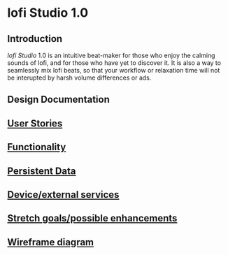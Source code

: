 # lofi Studio 1.0

## Introduction

_lofi Studio_ 1.0 is an intuitive beat-maker for those who enjoy the calming sounds of lofi, and for those who have yet to discover it. It is also a way to seamlessly mix lofi beats, so that your workflow or relaxation time will not be interupted by harsh volume differences or ads.

## Design Documentation

## [User Stories](user-stories.md) 

## [Functionality](Functionality.md) 

## [Persistent Data](persistent-data.md) 

## [Device/external services](device-external-services.md) 
 
## [Stretch goals/possible enhancements](stretch-goals.md) 

## [Wireframe diagram](wireframe.md)


